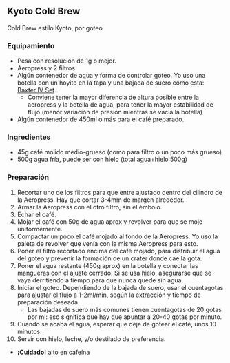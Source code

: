 ## Kyoto Cold Brew

Cold Brew estilo Kyoto, por goteo.

### Equipamiento
- Pesa con resolución de 1g o mejor.
- Aeropress y 2 filtros.
- Algún contenedor de agua y forma de controlar goteo. Yo uso una botella con un
  hoyito en la tapa y una bajada de suero como esta: [Baxter IV Set][ivset].
  * Conviene tener la mayor diferencia de altura posible entre la aeropress y la
    botella de agua, para tener la mayor estabilidad de flujo (menor variación
    de presión mientras se vacia la botella)
- Algún contenedor de 450ml o más para el café preparado.

### Ingredientes
- 45g café molido medio-grueso (como para filtro o un poco más grueso)
- 500g agua fría, puede ser con hielo (total agua+hielo 500g)

### Preparación
1. Recortar uno de los filtros para que entre ajustado dentro del cilindro de la
   Aeropress. Hay que cortar 3-4mm de margen alrededor.
2. Armar la Aeropress con el otro filtro, sin el émbolo.
3. Echar el café.
4. Mojar el café con 50g de agua aprox y revolver para que se moje
   uniformemente.
5. Compactar un poco el café mojado al fondo de la Aeropress. Yo uso la paleta
   de revolver que venía con la misma Aeropress para esto.
6. Poner el filtro recortado encima del café mojado, para distribuir el agua del
   goteo y prevenir la formación de un crater donde cae la gota.
7. Poner el agua restante (450g aprox) en la botella y conectar las mangueras
   con el ajuste cerrado. Si se usa hielo, asegurarse que se vaya derritiendo a
   tiempo para que nunca quede sin agua.
8. Iniciar el goteo. Dependiendo de la bajada de suero, usar el cuentagotas para
   ajustar el flujo a 1-2ml/min, según la extracción y tiempo de preparación
   deseada.
   * Las bajadas de suero más comunes tienen cuentagotas de 20 gotas por ml: eso
     significa que hay que apuntar a 20-40 gotas por minuto.
9. Cuando se acaba el agua, esperar que deje de gotear el café, unos 10 minutos.
10. Servir con hielo, leche, y/o destilado de preferencia.
   * **¡Cuidado!** alto en cafeína

[ivset]: https://www.amazon.com/dp/B003VP2MR0/
